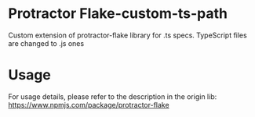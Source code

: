 Protractor Flake-custom-ts-path
===

Custom extension of protractor-flake library for .ts specs. TypeScript files are changed to .js ones


# Usage

For usage details, please refer to the description in the origin lib:
https://www.npmjs.com/package/protractor-flake